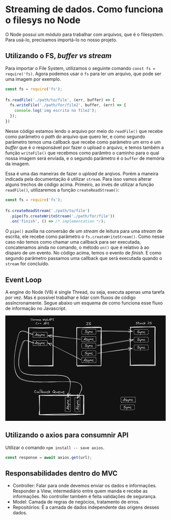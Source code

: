# Streaming de dados. Como funciona o filesys no Node
O Node possui um módulo para trabalhar com arquivos, que é o filesystem. Para usá-lo, precisamos importá-lo no nosso projeto.

## Utilizando o FS, _buffer vs stream_
Para importar o File System, utilizamos o seguinte comando `const fs = require('fs)`. Agora podemos usar o `fs` para ler um arquivo,
que pode ser uma imagem por exemplo.

```js
const fs = require('fs');

fs.readFile('./path/to/file', (err, buffer) => {
  fs.writeFile('./path/for/file2', buffer, (err) => {
    console.log('img escrita no file2');
  });
})
```
Nesse código estamos lendo o arquivo por meio do `readFile()` que recebe como parâmetro o _path_ do arquivo que quero ler, e como segundo parâmetro temos uma callback que recebe como parâmetro um erro e um _buffer_ que é o responsável por fazer o upload o arquivo, e temos também a função `writeFile()` que recebmos como parâmtro o caminho para o qual nossa imagem será enviada, e o segundo parâmetro é o `buffer` de memória da imagem.

Essa é uma das maneiras de fazer o _upload_ de arqivos. Porém a maneira indicada pela documentação é utilizar `stream`. Para isso vamos alterar alguns trechos de código acima. Primeiro, ao invés de utilizar a função `readFile()`, utilizaremos a função `createReadStream()`:

```js
const fs = require('fs');

fs.createReadStream('./path/to/file')
  .pipe(fs.createWriteStream('./path/for/file'))
  .on('finish', () => /* implementation */);
```
O `pipe()` auxília na conversão de um _stream_ de leitura para uma _stream_ de escrita, ele recebe como parâmetro o `fs.createWriteStream()`. Como nesse caso não temos como chamar uma callback para ser executada, concatenamos ainda no comando, o método `on()` que é relativo à ao disparo de um evento. No código acima, temos o evento de _finish_. E como segundo parâmetro passamos uma callback que será executada quando o `stream` for concluído.

## Event Loop

A engine do Node (V8) é single Thread, ou seja, executa apenas uma tarefa por vez. Mas é possível trabalhar e lidar com fluxos de código assíncronamente. Segue abaixo um esquema de como funciona esse fluxo de informação no Javascript.

![Event Loop](../../assets/eventloop.png)

## Utilizando o axios para consumnir API

Utilizar o comando `npm install -- save axios`.
```js
const response = await axios.get(url);
```

## Responsabilidades dentro do MVC
- Controller: Falar para onde devemos enviar os dados e informações. Responder a View, intermediário entre quem manda e recebe as informações.
No controller também é feita validações de segurança.
- Model: Camada de regras de negócios, tratamento de erros.
- Repositórios: É a camada de dados independente das origens desses dados.